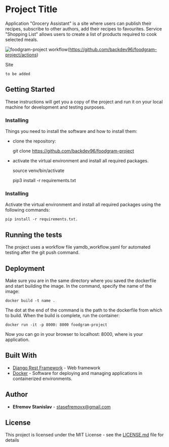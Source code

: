 # Project Title

Application "Grocery Assistant" is a site where users can publish their recipes, subscribe to other authors, add their recipes to favourites. Service "Shopping List" allows users to create a list of products required to cook selected meals.

![foodgram-project workflow](https://github.com/backdev96/foodgram-project/workflows/foodgram/badge.svg)(https://github.com/backdev96/foodgram-project/actions)

Site

    to be added

## Getting Started

These instructions will get you a copy of the project and run it on your local machine for development and testing purposes. 

### Installing

Things you need to install the software and how to install them:

- clone the repository:

    git clone https://github.com/backdev96/foodgram-project

- activate the virtual environment and install all required packages.
    
    source venv/bin/activate

    pip3 install -r requirements.txt

### Installing

Activate the virtual environment and install all required packages using the following commands:
```
pip install -r requirements.txt.
```

## Running the tests

The project uses a workflow file yamdb_workflow.yaml for automated testing after the git push command.


## Deployment

Make sure you are in the same directory where you saved the dockerfile and start building the image. In the command, specify the name of the image: 
```
docker build -t name .
```
The dot at the end of the command is the path to the dockerfile from which to build.
When the build is complete, run the container: 
```
docker run -it -p 8000: 8000 foodgram-project
```
Now you can go in your browser to localhost: 8000, where is your application.

## Built With

* [Django Rest Framework](https://www.django-rest-framework.org/) - Web framework
* [Docker](https://www.docker.com/) - Software for deploying and managing applications in containerized environments.

## Author

* **Efremov Stanislav** - stasefremovx@gmail.com

## License

This project is licensed under the MIT License - see the [LICENSE.md](LICENSE.md) file for details

